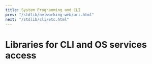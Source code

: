 ```yaml
---
title: System Programming and CLI
prev: "/stdlib/networking-web/uri.html"
next: "/stdlib/cli/etc.html"
---
```


# Libraries for CLI and OS services access

